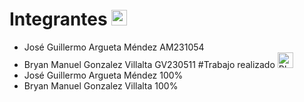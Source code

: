 # Integrantes <img src="https://clipart-library.com/img/1279251.png" alt="Black Star" width=25>
- José Guillermo Argueta Méndez AM231054 
- Bryan Manuel Gonzalez Villalta GV230511
#Trabajo realizado <img src="https://clipart-library.com/img/1279251.png" alt="Black Star" width=25>
- José Guillermo Argueta Méndez 100%
- Bryan Manuel Gonzalez Villalta 100%
